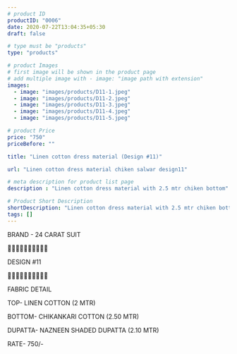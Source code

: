 ```yaml
---
# product ID
productID: "0006"
date: 2020-07-22T13:04:35+05:30
draft: false

# type must be "products"
type: "products"

# product Images
# first image will be shown in the product page
# add multiple image with - image: "image path with extension"
images:
  - image: "images/products/D11-1.jpeg"
  - image: "images/products/D11-2.jpeg"
  - image: "images/products/D11-3.jpeg"
  - image: "images/products/D11-4.jpeg"
  - image: "images/products/D11-5.jpeg"

# product Price
price: "750"
priceBefore: ""

title: "Linen cotton dress material (Design #11)"

url: "Linen cotton dress material chiken salwar design11"

# meta description for product list page
description : "Linen cotton dress material with 2.5 mtr chiken bottom"

# Product Short Description
shortDescription: "Linen cotton dress material with 2.5 mtr chiken bottom"
tags: []
---
```

BRAND - 24 CARAT SUIT

💐💐💐💐💐💐💐💐💐💐

DESIGN #11

🌷🌷🌷🌷🌷🌷🌷🌷🌷🌷

FABRIC DETAIL

TOP- LINEN COTTON (2 MTR)

BOTTOM- CHIKANKARI COTTON (2.50 MTR)

DUPATTA- NAZNEEN SHADED DUPATTA (2.10 MTR)

RATE- 750/-
